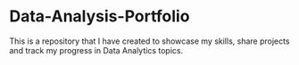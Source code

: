 # Data-Analysis-Portfolio
This is a repository that I have created to showcase my skills, share projects and track my progress in Data Analytics topics.
